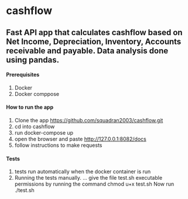 # cashflow
## Fast API app that calculates cashflow based on Net Income, Depreciation, Inventory, Accounts receivable and payable. Data analysis done using pandas.

#### Prerequisites
1. Docker
2. Docker comppose

#### How to run the app
1) Clone the app
    https://github.com/squadran2003/cashflow.git
2) cd into cashflow
3) run docker-compose up
4) open the browser and paste http://127.0.0.1:8082/docs
4) follow instructions to make requests

#### Tests 
1) tests run automatically when the docker container is run
2) Running the tests manually.
... give the file test.sh executable permissions by running the command chmod u+x test.sh
    Now run ./test.sh




